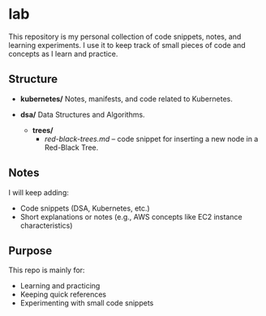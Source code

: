 # lab

This repository is my personal collection of code snippets, notes, and learning experiments.
I use it to keep track of small pieces of code and concepts as I learn and practice.

## Structure

- **kubernetes/**
  Notes, manifests, and code related to Kubernetes.

- **dsa/**
  Data Structures and Algorithms.
  - **trees/**  
    - *red-black-trees.md* – code snippet for inserting a new node in a Red-Black Tree.

## Notes

I will keep adding:
- Code snippets (DSA, Kubernetes, etc.)
- Short explanations or notes (e.g., AWS concepts like EC2 instance characteristics)

## Purpose

This repo is mainly for:
- Learning and practicing
- Keeping quick references
- Experimenting with small code snippets
